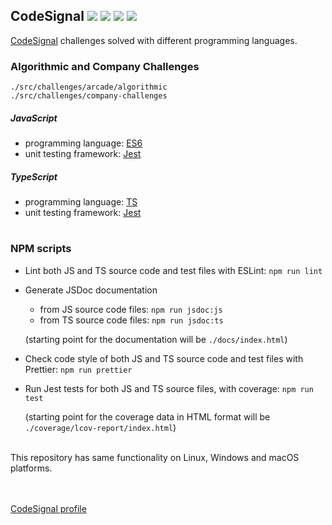 ## CodeSignal ![](https://img.shields.io/static/v1.svg?label=ESLint&message=100%&color=brightgreen) ![](https://img.shields.io/static/v1.svg?label=JSDoc&message=full&color=brightgreen) ![](https://img.shields.io/static/v1.svg?label=coding%20style&message=prettier&color=brightgreen) ![](https://img.shields.io/static/v1.svg?label=coverage&message=100%&color=brightgreen)

[CodeSignal](https://codesignal.com) challenges solved with different
programming languages.

### Algorithmic and Company Challenges
```
./src/challenges/arcade/algorithmic
./src/challenges/company-challenges
```

##### JavaScript
* programming language: [ES6](https://www.ecma-international.org/ecma-262/6.0/index.html)
* unit testing framework: [Jest](https://jestjs.io)

##### TypeScript
* programming language: [TS](https://www.typescriptlang.org)
* unit testing framework: [Jest](https://jestjs.io)


#
### NPM scripts
* Lint both JS and TS source code and test files with ESLint: `npm run lint`

* Generate JSDoc documentation
    * from JS source code files: `npm run jsdoc:js`
    * from TS source code files: `npm run jsdoc:ts`

    (starting point for the documentation will be `./docs/index.html`)

* Check code style of both JS and TS source code and test files with Prettier:
`npm run prettier`

* Run Jest tests for both JS and TS source files, with coverage: `npm run test`

  (starting point for the coverage data in HTML format will be
  `./coverage/lcov-report/index.html`)

<br />
This repository has same functionality on Linux, Windows and macOS platforms.

<br />
<br />
<br />

[CodeSignal profile](https://app.codesignal.com/profile/rexindan)
